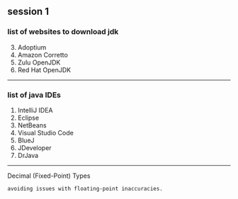 ## session 1
### list of websites to download jdk 
3. Adoptium
4. Amazon Corretto
5. Zulu OpenJDK
6. Red Hat OpenJDK
---
### list of java IDEs
1. IntelliJ IDEA
2. Eclipse
3. NetBeans
4. Visual Studio Code
5. BlueJ
6. JDeveloper
7. DrJava
----
Decimal (Fixed-Point) Types
    
    avoiding issues with floating-point inaccuracies.


